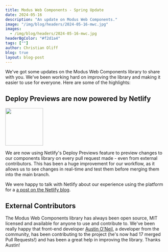 ```yaml
---
title: Modus Web Components - Spring Update
date: 2024-05-16
description: "An update on Modus Web Components."
image: "/img/blog/headers/2024-05-16-mwc.jpg"
images:
  - /img/blog/headers/2024-05-16-mwc.jpg
headerBgColor: "#f2d1a4"
tags: [""]
author: Christian Oliff
blog: true
layout: blog-post
---
```


We've got some updates on the Modus Web Components library to share with you. We've been working hard on improving the library and making it easier to use for everyone. Here are some of the highlights:

## Deploy Previews are now powered by Netlify

<img src="/img/icons/netlify.svg" alt="" height="118" width="118" class="float-end bg-light p-2 rounded">

We are now using Netlify's Deploy Previews feature to preview changes to our components library on every pull request made - even from external contributors. This has been a huge improvement for our workflow, as it allows us to see changes in real-time and test them before merging them into the main branch.

We were happy to talk with Netlify about our experience using the platform for a [a post on the Netlify blog](https://www.netlify.com/blog/2024/05/09/trimble-modus-design-system/).

## External Contributors

The Modus Web Components library has always been open source, MIT licensed and available for anyone to use and contribute to. We've been really happy that front-end developer [Austin O'Neil](https://github.com/austinoneil), a developer from the community, has been contributing to the project (he's now had 17 merged Pull Requests!) and has been a great help in improving the library. Thanks Austin!
